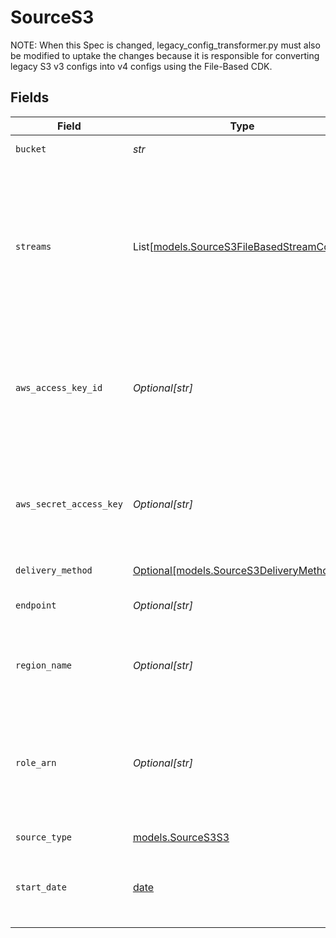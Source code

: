 # SourceS3

NOTE: When this Spec is changed, legacy_config_transformer.py must also be modified to uptake the changes
because it is responsible for converting legacy S3 v3 configs into v4 configs using the File-Based CDK.


## Fields

| Field                                                                                                                                                                                                                                                                                                                                              | Type                                                                                                                                                                                                                                                                                                                                               | Required                                                                                                                                                                                                                                                                                                                                           | Description                                                                                                                                                                                                                                                                                                                                        | Example                                                                                                                                                                                                                                                                                                                                            |
| -------------------------------------------------------------------------------------------------------------------------------------------------------------------------------------------------------------------------------------------------------------------------------------------------------------------------------------------------- | -------------------------------------------------------------------------------------------------------------------------------------------------------------------------------------------------------------------------------------------------------------------------------------------------------------------------------------------------- | -------------------------------------------------------------------------------------------------------------------------------------------------------------------------------------------------------------------------------------------------------------------------------------------------------------------------------------------------- | -------------------------------------------------------------------------------------------------------------------------------------------------------------------------------------------------------------------------------------------------------------------------------------------------------------------------------------------------- | -------------------------------------------------------------------------------------------------------------------------------------------------------------------------------------------------------------------------------------------------------------------------------------------------------------------------------------------------- |
| `bucket`                                                                                                                                                                                                                                                                                                                                           | *str*                                                                                                                                                                                                                                                                                                                                              | :heavy_check_mark:                                                                                                                                                                                                                                                                                                                                 | Name of the S3 bucket where the file(s) exist.                                                                                                                                                                                                                                                                                                     |                                                                                                                                                                                                                                                                                                                                                    |
| `streams`                                                                                                                                                                                                                                                                                                                                          | List[[models.SourceS3FileBasedStreamConfig](../models/sources3filebasedstreamconfig.md)]                                                                                                                                                                                                                                                           | :heavy_check_mark:                                                                                                                                                                                                                                                                                                                                 | Each instance of this configuration defines a <a href="https://docs.airbyte.com/cloud/core-concepts#stream">stream</a>. Use this to define which files belong in the stream, their format, and how they should be parsed and validated. When sending data to warehouse destination such as Snowflake or BigQuery, each stream is a separate table. |                                                                                                                                                                                                                                                                                                                                                    |
| `aws_access_key_id`                                                                                                                                                                                                                                                                                                                                | *Optional[str]*                                                                                                                                                                                                                                                                                                                                    | :heavy_minus_sign:                                                                                                                                                                                                                                                                                                                                 | In order to access private Buckets stored on AWS S3, this connector requires credentials with the proper permissions. If accessing publicly available data, this field is not necessary.                                                                                                                                                           |                                                                                                                                                                                                                                                                                                                                                    |
| `aws_secret_access_key`                                                                                                                                                                                                                                                                                                                            | *Optional[str]*                                                                                                                                                                                                                                                                                                                                    | :heavy_minus_sign:                                                                                                                                                                                                                                                                                                                                 | In order to access private Buckets stored on AWS S3, this connector requires credentials with the proper permissions. If accessing publicly available data, this field is not necessary.                                                                                                                                                           |                                                                                                                                                                                                                                                                                                                                                    |
| `delivery_method`                                                                                                                                                                                                                                                                                                                                  | [Optional[models.SourceS3DeliveryMethod]](../models/sources3deliverymethod.md)                                                                                                                                                                                                                                                                     | :heavy_minus_sign:                                                                                                                                                                                                                                                                                                                                 | N/A                                                                                                                                                                                                                                                                                                                                                |                                                                                                                                                                                                                                                                                                                                                    |
| `endpoint`                                                                                                                                                                                                                                                                                                                                         | *Optional[str]*                                                                                                                                                                                                                                                                                                                                    | :heavy_minus_sign:                                                                                                                                                                                                                                                                                                                                 | Endpoint to an S3 compatible service. Leave empty to use AWS.                                                                                                                                                                                                                                                                                      | my-s3-endpoint.com                                                                                                                                                                                                                                                                                                                                 |
| `region_name`                                                                                                                                                                                                                                                                                                                                      | *Optional[str]*                                                                                                                                                                                                                                                                                                                                    | :heavy_minus_sign:                                                                                                                                                                                                                                                                                                                                 | AWS region where the S3 bucket is located. If not provided, the region will be determined automatically.                                                                                                                                                                                                                                           |                                                                                                                                                                                                                                                                                                                                                    |
| `role_arn`                                                                                                                                                                                                                                                                                                                                         | *Optional[str]*                                                                                                                                                                                                                                                                                                                                    | :heavy_minus_sign:                                                                                                                                                                                                                                                                                                                                 | Specifies the Amazon Resource Name (ARN) of an IAM role that you want to use to perform operations requested using this profile. Set the External ID to the Airbyte workspace ID, which can be found in the URL of this page.                                                                                                                      |                                                                                                                                                                                                                                                                                                                                                    |
| `source_type`                                                                                                                                                                                                                                                                                                                                      | [models.SourceS3S3](../models/sources3s3.md)                                                                                                                                                                                                                                                                                                       | :heavy_check_mark:                                                                                                                                                                                                                                                                                                                                 | N/A                                                                                                                                                                                                                                                                                                                                                |                                                                                                                                                                                                                                                                                                                                                    |
| `start_date`                                                                                                                                                                                                                                                                                                                                       | [date](https://docs.python.org/3/library/datetime.html#date-objects)                                                                                                                                                                                                                                                                               | :heavy_minus_sign:                                                                                                                                                                                                                                                                                                                                 | UTC date and time in the format 2017-01-25T00:00:00.000000Z. Any file modified before this date will not be replicated.                                                                                                                                                                                                                            | 2021-01-01T00:00:00.000000Z                                                                                                                                                                                                                                                                                                                        |
